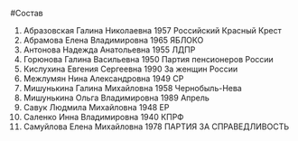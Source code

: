 #Состав
1. Абразовская Галина Николаевна 1957 Российский Красный Крест
2. Абрамова Елена Владимировна 1965 ЯБЛОКО
3. Антонова Надежда Анатольевна 1955 ЛДПР
4. Горюнова Галина Васильевна 1950 Партия пенсионеров России
5. Кислухина Евгения Сергеевна 1990 За женщин России
6. Межлумян Нина Александровна 1949 СР
7. Мишунькина Галина Михайловна 1958 Чернобыль-Нева
8. Мишунькина Ольга Владимировна 1989 Апрель
9. Савук Людмила Михайловна 1948 ЕР
10. Саленко Инна Владимировна 1940 КПРФ
11. Самуйлова Елена Михайловна 1978 ПАРТИЯ ЗА СПРАВЕДЛИВОСТЬ
